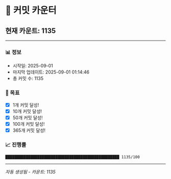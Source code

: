 # 🔢 커밋 카운터

## 현재 카운트: 1135

---

### 📊 정보
- 시작일: 2025-09-01
- 마지막 업데이트: 2025-09-01 01:14:46
- 총 커밋 수: 1135

### 🎯 목표
- [x] 1개 커밋 달성!
- [x] 10개 커밋 달성!
- [x] 50개 커밋 달성!
- [x] 100개 커밋 달성!
- [x] 365개 커밋 달성!

### 📈 진행률
```
██████████████████████████████████████████████████ 1135/100
```

---
*자동 생성됨 - 카운트: 1135*
